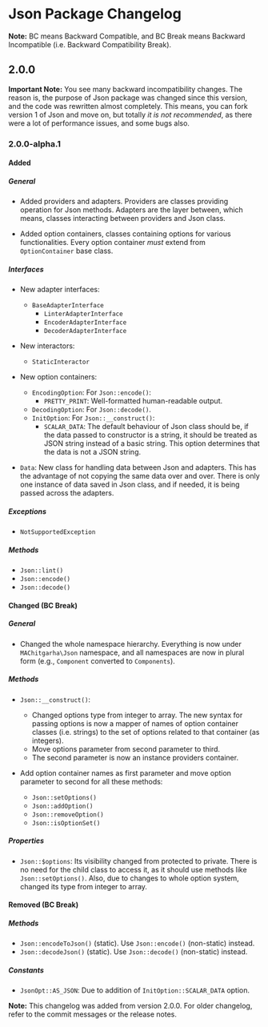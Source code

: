 # Json Package Changelog

**Note:** BC means Backward Compatible, and BC Break means Backward Incompatible (i.e. Backward Compatibility Break).

## 2.0.0

**Important Note:** You see many backward incompatibility changes. The reason is, the purpose of Json package was changed since this version, and the code was rewritten almost completely. This means, you can fork version 1 of Json and move on, but totally _it is not recommended_, as there were a lot of performance issues, and some bugs also.

### 2.0.0-alpha.1

#### Added

##### General

-   Added providers and adapters. Providers are classes providing operation for Json methods. Adapters are the layer between, which means, classes interacting between providers and Json class.

-   Added option containers, classes containing options for various functionalities. Every option container _must_ extend from `OptionContainer` base class.

##### Interfaces

-   New adapter interfaces:
    -   `BaseAdapterInterface`
        -   `LinterAdapterInterface`
        -   `EncoderAdapterInterface`
        -   `DecoderAdapterInterface`

-   New interactors:
    -   `StaticInteractor`

-   New option containers:
    -   `EncodingOption`: For `Json::encode()`:
        -   `PRETTY_PRINT`: Well-formatted human-readable output.
    -   `DecodingOption`: For `Json::decode()`.
    -   `InitOption`: For `Json::__construct()`:
        -   `SCALAR_DATA`: The default behaviour of Json class should be, if the data passed to constructor is a string, it should be treated as JSON string instead of a basic string. This option determines that the data is not a JSON string.

-   `Data`: New class for handling data between Json and adapters. This has the advantage of not copying the same data over and over. There is only one instance of data saved in Json class, and if needed, it is being passed across the adapters.

##### Exceptions

-   `NotSupportedException`

##### Methods

-   `Json::lint()`
-   `Json::encode()`
-   `Json::decode()`

#### Changed (BC Break)

##### General

-   Changed the whole namespace hierarchy. Everything is now under `MAChitgarha\Json` namespace, and all namespaces are now in plural form (e.g., `Component` converted to `Components`).

##### Methods

-   `Json::__construct()`:
    -   Changed options type from integer to array. The new syntax for passing options is now a mapper of names of option container classes (i.e. strings) to the set of options related to that container (as integers).
    -   Move options parameter from second parameter to third.
    -   The second parameter is now an instance providers container.

-   Add option container names as first parameter and move option parameter to second for all these methods:
    -   `Json::setOptions()`
    -   `Json::addOption()`
    -   `Json::removeOption()`
    -   `Json::isOptionSet()`

##### Properties

-   `Json::$options`: Its visibility changed from protected to private. There is no need for the child class to access it, as it should use methods like `Json::setOptions()`. Also, due to changes to whole option system, changed its type from integer to array.

#### Removed (BC Break)

##### Methods

-   `Json::encodeToJson()` (static). Use `Json::encode()` (non-static) instead.
-   `Json::decodeJson()` (static). Use `Json::decode()` (non-static) instead.

##### Constants

-   `JsonOpt::AS_JSON`: Due to addition of `InitOption::SCALAR_DATA` option.

**Note:** This changelog was added from version 2.0.0. For older changelog, refer to the commit messages or the release notes.
